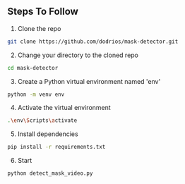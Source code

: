 ## Steps To Follow

1. Clone the repo

```bash
git clone https://github.com/dodrios/mask-detector.git
```

2. Change your directory to the cloned repo

```bash
cd mask-detector
```

3. Create a Python virtual environment named 'env'

```bash
python -m venv env
```

4. Activate the virtual environment

```bash
.\env\Scripts\activate
```

5. Install dependencies

```bash
pip install -r requirements.txt
```

6. Start

```bash
python detect_mask_video.py
```